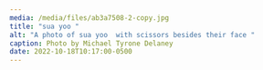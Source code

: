 ```yaml
---
media: /media/files/ab3a7508-2-copy.jpg
title: "sua yoo "
alt: "A photo of sua yoo  with scissors besides their face "
caption: Photo by Michael Tyrone Delaney
date: 2022-10-18T10:17:00-0500
---
```

